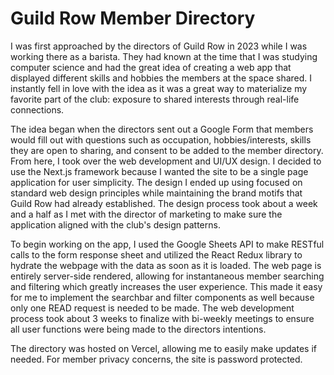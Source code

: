 # Guild Row Member Directory

I was first approached by the directors of Guild Row in 2023 while I was working there as a barista. They had known at the time that I was studying computer science and had the great idea of creating a web app that displayed different skills and hobbies the members at the space shared. I instantly fell in love with the idea as it was a great way to materialize my favorite part of the club: exposure to shared interests through real-life connections.

The idea began when the directors sent out a Google Form that members would fill out with questions such as occupation, hobbies/interests, skills they are open to sharing, and consent to be added to the member directory. From here, I took over the web development and UI/UX design. I decided to use the Next.js framework because I wanted the site to be a single page application for user simplicity. The design I ended up using focused on standard web design principles while maintaining the brand motifs that Guild Row had already established. The design process took about a week and a half as I met with the director of marketing to make sure the application aligned with the club's design patterns.

To begin working on the app, I used the Google Sheets API to make RESTful calls to the form response sheet and utilized the React Redux library to hydrate the webpage with the data as soon as it is loaded. The web page is entirely server-side rendered, allowing for instantaneous member searching and filtering which greatly increases the user experience. This made it easy for me to implement the searchbar and filter components as well because only one READ request is needed to be made. The web development process took about 3 weeks to finalize with bi-weekly meetings to ensure all user functions were being made to the directors intentions.

The directory was hosted on Vercel, allowing me to easily make updates if needed. For member privacy concerns, the site is password protected.
